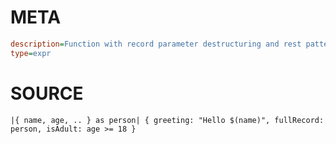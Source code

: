 # META
~~~ini
description=Function with record parameter destructuring and rest pattern, capture whole record using as
type=expr
~~~
# SOURCE
~~~roc
|{ name, age, .. } as person| { greeting: "Hello $(name)", fullRecord: person, isAdult: age >= 18 }
~~~
